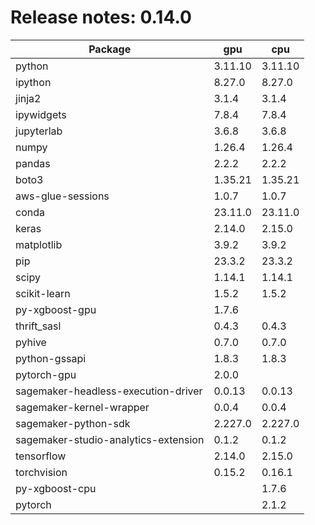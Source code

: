 # Release notes: 0.14.0

Package | gpu| cpu
---|---|---
python|3.11.10|3.11.10
ipython|8.27.0|8.27.0
jinja2|3.1.4|3.1.4
ipywidgets|7.8.4|7.8.4
jupyterlab|3.6.8|3.6.8
numpy|1.26.4|1.26.4
pandas|2.2.2|2.2.2
boto3|1.35.21|1.35.21
aws-glue-sessions|1.0.7|1.0.7
conda|23.11.0|23.11.0
keras|2.14.0|2.15.0
matplotlib|3.9.2|3.9.2
pip|23.3.2|23.3.2
scipy|1.14.1|1.14.1
scikit-learn|1.5.2|1.5.2
py-xgboost-gpu|1.7.6| 
thrift_sasl|0.4.3|0.4.3
pyhive|0.7.0|0.7.0
python-gssapi|1.8.3|1.8.3
pytorch-gpu|2.0.0| 
sagemaker-headless-execution-driver|0.0.13|0.0.13
sagemaker-kernel-wrapper|0.0.4|0.0.4
sagemaker-python-sdk|2.227.0|2.227.0
sagemaker-studio-analytics-extension|0.1.2|0.1.2
tensorflow|2.14.0|2.15.0
torchvision|0.15.2|0.16.1
py-xgboost-cpu| |1.7.6
pytorch| |2.1.2
